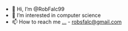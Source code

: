 - 👋 Hi, I’m @RobFalc99
- 👀 I’m interested in computer science
- 📫 How to reach me [...](https://linktr.ee/rob_falc) - robsfalc@gmail.com

<!---
RobFalc99/RobFalc99 is a ✨ special ✨ repository because its `README.md` (this file) appears on your GitHub profile.
You can click the Preview link to take a look at your changes.
--->
